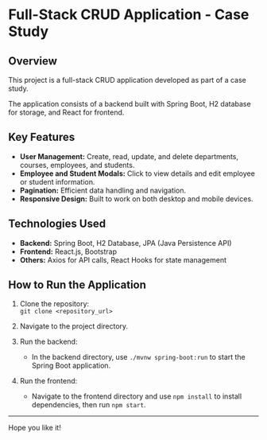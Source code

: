 # Full-Stack CRUD Application - Case Study

## Overview

This project is a full-stack CRUD application developed as part of a case study.

The application consists of a backend built with Spring Boot, H2 database for storage, and React for frontend.

## Key Features

- **User Management:** Create, read, update, and delete departments, courses, employees, and students.
- **Employee and Student Modals:** Click to view details and edit employee or student information.
- **Pagination:** Efficient data handling and navigation.
- **Responsive Design:** Built to work on both desktop and mobile devices.

## Technologies Used

- **Backend:** Spring Boot, H2 Database, JPA (Java Persistence API)
- **Frontend:** React.js, Bootstrap
- **Others:** Axios for API calls, React Hooks for state management

## How to Run the Application

1. Clone the repository:  
   `git clone <repository_url>`

2. Navigate to the project directory.

3. Run the backend:
    - In the backend directory, use `./mvnw spring-boot:run` to start the Spring Boot application.

4. Run the frontend:
    - Navigate to the frontend directory and use `npm install` to install dependencies, then run `npm start`.

---

Hope you like it!
